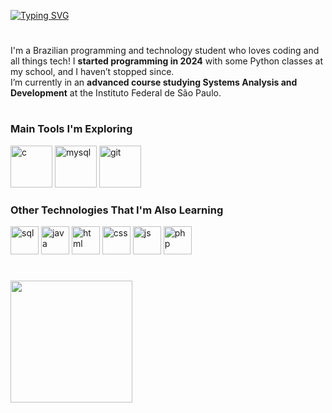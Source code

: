[![Typing SVG](https://readme-typing-svg.demolab.com?font=Fira+Code&pause=1000&color=F7F7F7&width=435&lines=Hey%2C+my+name+is+Paulo+Adriani!+%F0%9F%91%8B;Welcome+to+my+profile!+)](https://git.io/typing-svg)

#

I'm a Brazilian programming and technology student who loves coding and all things tech! I <strong>started programming in 2024</strong> with some Python classes at my school, and I haven’t stopped since.
<br>
I’m currently in an <strong>advanced course studying Systems Analysis and Development</strong> at the Instituto Federal de São Paulo.

#

### Main Tools I'm Exploring

<div>
  <img height="67em" alt="c" src="https://upload.wikimedia.org/wikipedia/commons/1/18/C_Programming_Language.svg">
  <img height="67em" alt="mysql" src="https://cdn.jsdelivr.net/gh/devicons/devicon@latest/icons/mysql/mysql-original.svg">
  <img height="67em" alt="git" src="https://cdn.jsdelivr.net/gh/devicons/devicon@latest/icons/git/git-original.svg" />
</div>

### Other Technologies That I'm Also Learning

<div>
  <img height="45em" alt="sql "src="https://github.com/user-attachments/assets/dbfe9fce-8cdb-4d8c-826c-8ce151b04d8d">
  <img height="45em" alt="java" src="https://cdn.jsdelivr.net/gh/devicons/devicon@latest/icons/java/java-original.svg">
  <img height="45em" alt="html" src="https://cdn.jsdelivr.net/gh/devicons/devicon@latest/icons/html5/html5-original.svg">
  <img height="45em" alt="css" src="https://cdn.jsdelivr.net/gh/devicons/devicon@latest/icons/css3/css3-original.svg">
  <img height="45em" alt="js" src="https://cdn.jsdelivr.net/gh/devicons/devicon@latest/icons/javascript/javascript-original.svg">
  <img height="45em" alt="php" src="https://cdn.jsdelivr.net/gh/devicons/devicon@latest/icons/php/php-original.svg">
</div>

#

<div>
  <a href="https://github.com/pauloAdriani01">
  <img height="195em" src="https://github-readme-stats.vercel.app/api/top-langs/?username=pauloAdriani01&langs_count=8&layout=donut&theme=radical">
  </a>
</div>

#
